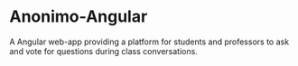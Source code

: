 # Anonimo-Angular

A Angular web-app providing a platform for students and professors to ask and vote for questions during class conversations.
